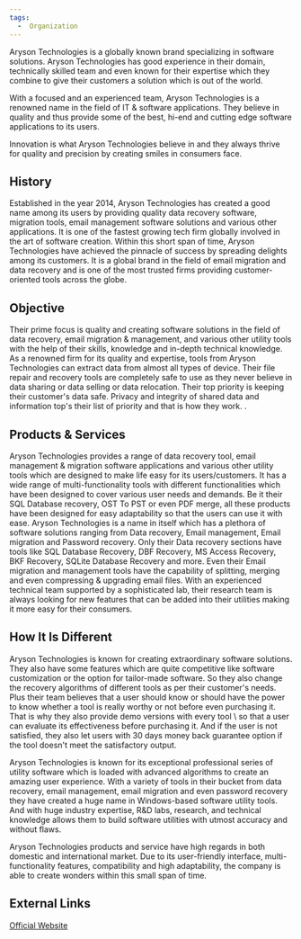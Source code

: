 ```yaml
---
tags:
  -  Organization 
---
```

Aryson Technologies is a globally known brand specializing in software
solutions. Aryson Technologies has good experience in their domain,
technically skilled team and even known for their expertise which they
combine to give their customers a solution which is out of the world.

With a focused and an experienced team, Aryson Technologies is a
renowned name in the field of IT & software applications. They believe
in quality and thus provide some of the best, hi-end and cutting edge
software applications to its users.

Innovation is what Aryson Technologies believe in and they always thrive
for quality and precision by creating smiles in consumers face.

## History

Established in the year 2014, Aryson Technologies has created a good
name among its users by providing quality data recovery software,
migration tools, email management software solutions and various other
applications. It is one of the fastest growing tech firm globally
involved in the art of software creation. Within this short span of
time, Aryson Technologies have achieved the pinnacle of success by
spreading delights among its customers. It is a global brand in the
field of email migration and data recovery and is one of the most
trusted firms providing customer-oriented tools across the globe.

## Objective

Their prime focus is quality and creating software solutions in the
field of data recovery, email migration & management, and various other
utility tools with the help of their skills, knowledge and in-depth
technical knowledge. As a renowned firm for its quality and expertise,
tools from Aryson Technologies can extract data from almost all types of
device. Their file repair and recovery tools are completely safe to use
as they never believe in data sharing or data selling or data
relocation. Their top priority is keeping their customer's data safe.
Privacy and integrity of shared data and information top's their list of
priority and that is how they work. .

## Products & Services

Aryson Technologies provides a range of data recovery tool, email
management & migration software applications and various other utility
tools which are designed to make life easy for its users/customers. It
has a wide range of multi-functionality tools with different
functionalities which have been designed to cover various user needs and
demands. Be it their SQL Database recovery, OST To PST or even PDF
merge, all these products have been designed for easy adaptability so
that the users can use it with ease. Aryson Technologies is a name in
itself which has a plethora of software solutions ranging from Data
recovery, Email management, Email migration and Password recovery. Only
their Data recovery sections have tools like SQL Database Recovery, DBF
Recovery, MS Access Recovery, BKF Recovery, SQLite Database Recovery and
more. Even their Email migration and management tools have the
capability of splitting, merging and even compressing & upgrading email
files. With an experienced technical team supported by a sophisticated
lab, their research team is always looking for new features that can be
added into their utilities making it more easy for their consumers.

## How It Is Different

Aryson Technologies is known for creating extraordinary software
solutions. They also have some features which are quite competitive like
software customization or the option for tailor-made software. So they
also change the recovery algorithms of different tools as per their
customer's needs. Plus their team believes that a user should know or
should have the power to know whether a tool is really worthy or not
before even purchasing it. That is why they also provide demo versions
with every tool \\ so that a user can evaluate its effectiveness before
purchasing it. And if the user is not satisfied, they also let users
with 30 days money back guarantee option if the tool doesn't meet the
satisfactory output.

Aryson Technologies is known for its exceptional professional series of
utility software which is loaded with advanced algorithms to create an
amazing user experience. With a variety of tools in their bucket from
data recovery, email management, email migration and even password
recovery they have created a huge name in Windows-based software utility
tools. And with huge industry expertise, R&D labs, research, and
technical knowledge allows them to build software utilities with utmost
accuracy and without flaws.

Aryson Technologies products and service have high regards in both
domestic and international market. Due to its user-friendly interface,
multi-functionality features, compatibility and high adaptability, the
company is able to create wonders within this small span of time.

## External Links

[Official Website](http://www.arysontechnologies.com/)

